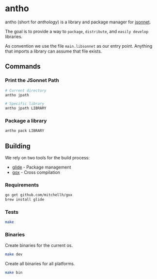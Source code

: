 # antho

antho (short for _anthology_) is a library and package manager for [jsonnet](http://jsonnet.org/).

The goal is to provide a way to `package`, `distribute`, and `easily develop` libraries.

As convention we use the file `main.libsonnet` as our entry point. Anything that imports a library can assume that file exists.

## Commands

### Print the JSonnet Path

```bash
# Current directory
antho jpath

# Specific library
antho jpath LIBRARY
```

### Package a library

```bash
antho pack LIBRARY
```

## Building

We rely on two tools for the build process:

* [glide](https://github.com/Masterminds/glide) - Package management
* [gox](https://github.com/mitchellh/gox) - Cross compilation

### Requirements

```bash
go get github.com/mitchellh/gox
brew install glide
```

### Tests

```bash
make
```

### Binaries

Create binaries for the current os.

```bash
make dev
```

Create all binaries for all platforms.

```bash
make bin
```
